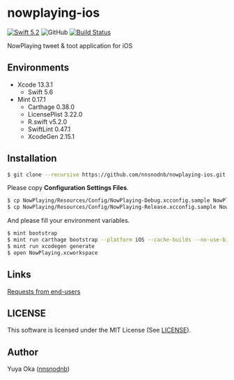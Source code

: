 # nowplaying-ios

[![Swift 5.2](https://img.shields.io/badge/language-Swift5.2-orange.svg)](https://developer.apple.com/swift)
![GitHub](https://img.shields.io/github/license/nnsnodnb/nowplaying-ios.svg)
[![Build Status](https://app.bitrise.io/app/8eca75fbd7da8604/status.svg?token=yseu5iRESgLabX5CHEjvWg)](https://app.bitrise.io/app/8eca75fbd7da8604)

NowPlaying tweet & toot application for iOS

## Environments

- Xcode 13.3.1
  - Swift 5.6
- Mint 0.17.1
  - Carthage 0.38.0
  - LicensePlist 3.22.0
  - R.swift v5.2.0
  - SwiftLint 0.47.1
  - XcodeGen 2.15.1

## Installation

```bash
$ git clone --recursive https://github.com/nnsnodnb/nowplaying-ios.git
```

Please copy **Configuration Settings Files**.

```bash
$ cp NowPlaying/Resources/Config/NowPlaying-Debug.xcconfig.sample NowPlaying/Resources/Config/NowPlaying-Debug.xcconfig
$ cp NowPlaying/Resources/Config/NowPlaying-Release.xcconfig.sample NowPlaying/Resources/Config/NowPlaying-Release.xcconfig
```

And please fill your environment variables.

```bash
$ mint bootstrap
$ mint run carthage bootstrap --platform iOS --cache-builds --no-use-binaries --use-xcframeworks
$ mint run xcodegen generate
$ open NowPlaying.xcworkspace
```

## Links

[Requests from end-users](https://docs.google.com/spreadsheets/d/1oNtyJ2x1G-2ZDktxT-jpo1I-8Wqif4Xhc40lH40Crrw/edit?usp=sharing)

## LICENSE

This software is licensed under the MIT License (See [LICENSE](LICENSE)).

## Author

Yuya Oka ([nnsnodnb](https://github.com/nnsnodnb))
